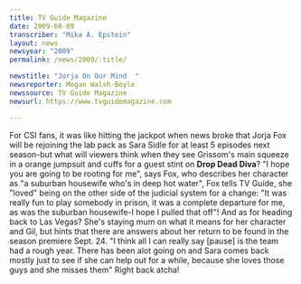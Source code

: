 ```yaml
---
title: TV Guide Magazine
date: 2009-08-09
transcriber: "Mika A. Epstein"
layout: news
newsyear: "2009"
permalink: /news/2009/:title/

newstitle: "Jorja On Our Mind  "
newsreporter: Megan Walsh-Boyle
newssource: TV Guide Magazine
newsurl: https://www.tvguidemagazine.com

---
```


 For CSI fans, it was like hitting the jackpot when news broke that Jorja Fox will be rejoining the lab pack as Sara Sidle for at least 5 episodes next season-but what will viewers think when they see Grissom's main squeeze in a orange jumpsuit and cuffs for a guest stint on **Drop Dead Diva**? "I hope you are going to be rooting for me", says Fox, who describes her character as "a suburban housewife who's in deep hot water", Fox tells TV Guide, she "loved" being on the other side of the judicial system for a change: "It was really fun to play somebody in prison, it was a complete departure for me, as was the suburban housewife-I hope I pulled that off"! And as for heading back to Las Vegas? She's staying mum on what it means for her character and Gil, but hints that there are answers about her return to be found in the season premiere Sept. 24. "I think all I can really say [pause] is the team had a rough year. There has been alot going on and Sara comes back mostly just to see if she can help out for a while, because she loves those guys and she misses them" Right back atcha!
